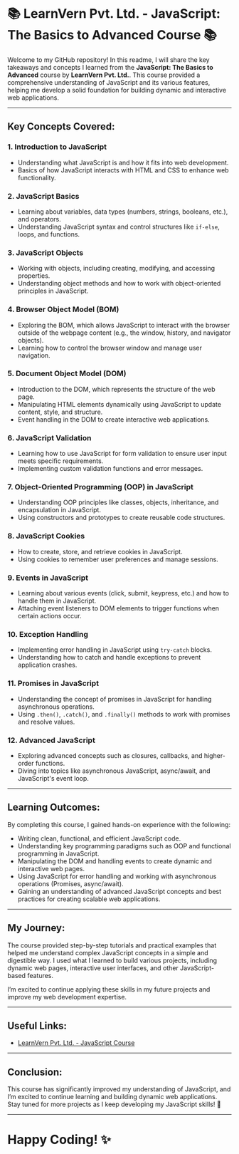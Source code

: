 # 📚 LearnVern Pvt. Ltd. - JavaScript: The Basics to Advanced Course 📚

Welcome to my GitHub repository! In this readme, I will share the key takeaways and concepts I learned from the **JavaScript: The Basics to Advanced** course by **LearnVern Pvt. Ltd.**. This course provided a comprehensive understanding of JavaScript and its various features, helping me develop a solid foundation for building dynamic and interactive web applications.

---

## **Key Concepts Covered:**

### 1. **Introduction to JavaScript**
   - Understanding what JavaScript is and how it fits into web development.
   - Basics of how JavaScript interacts with HTML and CSS to enhance web functionality.

### 2. **JavaScript Basics**
   - Learning about variables, data types (numbers, strings, booleans, etc.), and operators.
   - Understanding JavaScript syntax and control structures like `if-else`, loops, and functions.

### 3. **JavaScript Objects**
   - Working with objects, including creating, modifying, and accessing properties.
   - Understanding object methods and how to work with object-oriented principles in JavaScript.

### 4. **Browser Object Model (BOM)**
   - Exploring the BOM, which allows JavaScript to interact with the browser outside of the webpage content (e.g., the window, history, and navigator objects).
   - Learning how to control the browser window and manage user navigation.

### 5. **Document Object Model (DOM)**
   - Introduction to the DOM, which represents the structure of the web page.
   - Manipulating HTML elements dynamically using JavaScript to update content, style, and structure.
   - Event handling in the DOM to create interactive web applications.

### 6. **JavaScript Validation**
   - Learning how to use JavaScript for form validation to ensure user input meets specific requirements.
   - Implementing custom validation functions and error messages.

### 7. **Object-Oriented Programming (OOP) in JavaScript**
   - Understanding OOP principles like classes, objects, inheritance, and encapsulation in JavaScript.
   - Using constructors and prototypes to create reusable code structures.

### 8. **JavaScript Cookies**
   - How to create, store, and retrieve cookies in JavaScript.
   - Using cookies to remember user preferences and manage sessions.

### 9. **Events in JavaScript**
   - Learning about various events (click, submit, keypress, etc.) and how to handle them in JavaScript.
   - Attaching event listeners to DOM elements to trigger functions when certain actions occur.

### 10. **Exception Handling**
   - Implementing error handling in JavaScript using `try-catch` blocks.
   - Understanding how to catch and handle exceptions to prevent application crashes.

### 11. **Promises in JavaScript**
   - Understanding the concept of promises in JavaScript for handling asynchronous operations.
   - Using `.then()`, `.catch()`, and `.finally()` methods to work with promises and resolve values.

### 12. **Advanced JavaScript**
   - Exploring advanced concepts such as closures, callbacks, and higher-order functions.
   - Diving into topics like asynchronous JavaScript, async/await, and JavaScript's event loop.

---

## **Learning Outcomes:**
By completing this course, I gained hands-on experience with the following:
- Writing clean, functional, and efficient JavaScript code.
- Understanding key programming paradigms such as OOP and functional programming in JavaScript.
- Manipulating the DOM and handling events to create dynamic and interactive web pages.
- Using JavaScript for error handling and working with asynchronous operations (Promises, async/await).
- Gaining an understanding of advanced JavaScript concepts and best practices for creating scalable web applications.

---

## **My Journey:**
The course provided step-by-step tutorials and practical examples that helped me understand complex JavaScript concepts in a simple and digestible way. I used what I learned to build various projects, including dynamic web pages, interactive user interfaces, and other JavaScript-based features. 

I’m excited to continue applying these skills in my future projects and improve my web development expertise.

---

## **Useful Links:**
- [LearnVern Pvt. Ltd. - JavaScript Course](https://www.learnvern.com/course/javascript-tutorial)

---

## **Conclusion:**
This course has significantly improved my understanding of JavaScript, and I’m excited to continue learning and building dynamic web applications. Stay tuned for more projects as I keep developing my JavaScript skills! 🚀

---

# **Happy Coding!** ✨

